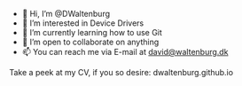 - 👋 Hi, I’m @DWaltenburg
- 👀 I’m interested in Device Drivers
- 🌱 I’m currently learning how to use Git
- 💞️ I’m open to collaborate on anything
- 📫 You can reach me via E-mail at david@waltenburg.dk

Take a peek at my CV, if you so desire: dwaltenburg.github.io

